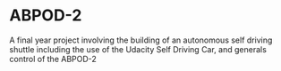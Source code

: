 # ABPOD-2
A final year project involving the building of an autonomous self driving shuttle including the use of the Udacity Self Driving Car, and generals control of the ABPOD-2
